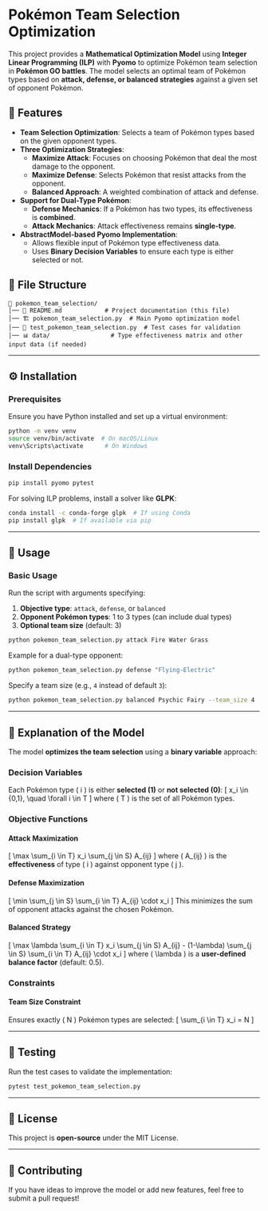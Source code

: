 # Pokémon Team Selection Optimization

This project provides a **Mathematical Optimization Model** using **Integer Linear Programming (ILP)** with **Pyomo** to optimize Pokémon team selection in **Pokémon GO battles**. The model selects an optimal team of Pokémon types based on **attack, defense, or balanced strategies** against a given set of opponent Pokémon.

## 📌 Features
- **Team Selection Optimization**: Selects a team of Pokémon types based on the given opponent types.
- **Three Optimization Strategies**:
  - **Maximize Attack**: Focuses on choosing Pokémon that deal the most damage to the opponent.
  - **Maximize Defense**: Selects Pokémon that resist attacks from the opponent.
  - **Balanced Approach**: A weighted combination of attack and defense.
- **Support for Dual-Type Pokémon**:
  - **Defense Mechanics**: If a Pokémon has two types, its effectiveness is **combined**.
  - **Attack Mechanics**: Attack effectiveness remains **single-type**.
- **AbstractModel-based Pyomo Implementation**:
  - Allows flexible input of Pokémon type effectiveness data.
  - Uses **Binary Decision Variables** to ensure each type is either selected or not.

## 📂 File Structure
```
📁 pokemon_team_selection/
│── 📝 README.md            # Project documentation (this file)
│── 🏗️ pokemon_team_selection.py  # Main Pyomo optimization model
│── 🔬 test_pokemon_team_selection.py  # Test cases for validation
│── 📊 data/                 # Type effectiveness matrix and other input data (if needed)
```

---

## ⚙️ Installation

### **Prerequisites**
Ensure you have Python installed and set up a virtual environment:

```bash
python -m venv venv
source venv/bin/activate  # On macOS/Linux
venv\Scripts\activate      # On Windows
```

### **Install Dependencies**
```bash
pip install pyomo pytest
```

For solving ILP problems, install a solver like **GLPK**:
```bash
conda install -c conda-forge glpk  # If using Conda
pip install glpk  # If available via pip
```

---

## 🚀 Usage

### **Basic Usage**
Run the script with arguments specifying:
1. **Objective type**: `attack`, `defense`, or `balanced`
2. **Opponent Pokémon types**: 1 to 3 types (can include dual types)
3. **Optional team size** (default: 3)

```bash
python pokemon_team_selection.py attack Fire Water Grass
```

Example for a dual-type opponent:
```bash
python pokemon_team_selection.py defense "Flying-Electric"
```

Specify a team size (e.g., `4` instead of default `3`):
```bash
python pokemon_team_selection.py balanced Psychic Fairy --team_size 4
```

---

## 📖 Explanation of the Model

The model **optimizes the team selection** using a **binary variable** approach:

### **Decision Variables**
Each Pokémon type \( i \) is either **selected (1)** or **not selected (0)**:
\[
x_i \in \{0,1\}, \quad \forall i \in T
\]
where \( T \) is the set of all Pokémon types.

### **Objective Functions**
#### **Attack Maximization**
\[
\max \sum_{i \in T} x_i \sum_{j \in S} A_{ij}
\]
where \( A_{ij} \) is the **effectiveness** of type \( i \) against opponent type \( j \).

#### **Defense Maximization**
\[
\min \sum_{j \in S} \sum_{i \in T} A_{ij} \cdot x_i
\]
This minimizes the sum of opponent attacks against the chosen Pokémon.

#### **Balanced Strategy**
\[
\max \lambda \sum_{i \in T} x_i \sum_{j \in S} A_{ij} - (1-\lambda) \sum_{j \in S} \sum_{i \in T} A_{ij} \cdot x_i
\]
where \( \lambda \) is a **user-defined balance factor** (default: 0.5).

### **Constraints**
#### **Team Size Constraint**
Ensures exactly \( N \) Pokémon types are selected:
\[
\sum_{i \in T} x_i = N
\]

---

## 🔬 Testing
Run the test cases to validate the implementation:
```bash
pytest test_pokemon_team_selection.py
```

---

## 📜 License
This project is **open-source** under the MIT License.

---

## 🤝 Contributing
If you have ideas to improve the model or add new features, feel free to submit a pull request!
